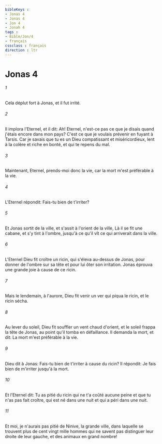 ```yaml
---
bibleKeys : 
- Jonas 4
- Jonas 4
- Jon 4
- Jonah 4
tags : 
- Bible/Jon/4
- français
cssclass : français
direction : ltr
---
```


# Jonas 4

###### 1
Cela déplut fort à Jonas, et il fut irrité.
###### 2
Il implora l'Eternel, et il dit: Ah! Eternel, n'est-ce pas ce que je disais quand j'étais encore dans mon pays? C'est ce que je voulais prévenir en fuyant à Tarsis. Car je savais que tu es un Dieu compatissant et miséricordieux, lent à la colère et riche en bonté, et qui te repens du mal.
###### 3
Maintenant, Eternel, prends-moi donc la vie, car la mort m'est préférable à la vie.
###### 4
L'Eternel répondit: Fais-tu bien de t'irriter?
###### 5
Et Jonas sortit de la ville, et s'assit à l'orient de la ville, Là il se fit une cabane, et s'y tint à l'ombre, jusqu'à ce qu'il vît ce qui arriverait dans la ville.
###### 6
L'Eternel Dieu fit croître un ricin, qui s'éleva au-dessus de Jonas, pour donner de l'ombre sur sa tête et pour lui ôter son irritation. Jonas éprouva une grande joie à cause de ce ricin.
###### 7
Mais le lendemain, à l'aurore, Dieu fit venir un ver qui piqua le ricin, et le ricin sécha.
###### 8
Au lever du soleil, Dieu fit souffler un vent chaud d'orient, et le soleil frappa la tête de Jonas, au point qu'il tomba en défaillance. Il demanda la mort, et dit: La mort m'est préférable à la vie.
###### 9
Dieu dit à Jonas: Fais-tu bien de t'irriter à cause du ricin? Il répondit: Je fais bien de m'irriter jusqu'à la mort.
###### 10
Et l'Eternel dit: Tu as pitié du ricin qui ne t'a coûté aucune peine et que tu n'as pas fait croître, qui est né dans une nuit et qui a péri dans une nuit.
###### 11
Et moi, je n'aurais pas pitié de Ninive, la grande ville, dans laquelle se trouvent plus de cent vingt mille hommes qui ne savent pas distinguer leur droite de leur gauche, et des animaux en grand nombre!
